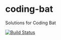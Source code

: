 # coding-bat
Solutions for Coding Bat

[![Build Status](https://travis-ci.org/joemccann/dillinger.svg?branch=master)](https://github.com/Jaden-Lee/coding-bat)

